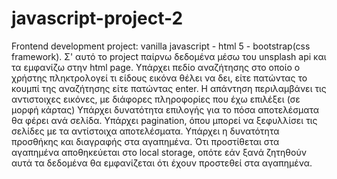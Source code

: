 # javascript-project-2
Frontend development project: vanilla javascript - html 5 - bootstrap(css framework).
Σ' αυτό το project παίρνω δεδομένα μέσω του unsplash api και τα εμφανίζω στην html page. 
Υπάρχει πεδίο αναζήτησης στο οποίο ο χρήστης πληκτρολογεί τι είδους εικόνα θέλει να δει,
είτε πατώντας το κουμπί της αναζήτησης είτε πατώντας enter.
Η απάντηση περιλαμβάνει τις αντιστοιχες εικόνες, με διάφορες πληροφορίες που έχω επιλέξει (σε μορφή κάρτας) 
Υπάρχει δυνατότητα επιλογής για το πόσα αποτελέσματα θα φέρει ανά σελίδα. 
Υπάρχει pagination, όπου μπορεί να ξεφυλλίσει τις σελίδες με τα αντίστοιχα αποτελέσματα. 
Υπάρχει η δυνατότητα προσθήκης και διαγραφής στα αγαπημένα.
Ότι προστίθεται στα αγαπημένα αποθηκεύεται στο local storage, οπότε εάν ξανά ζητηθούν αυτά τα δεδομένα θα εμφανίζεται ότι έχουν προστεθεί στα αγαπημένα.
